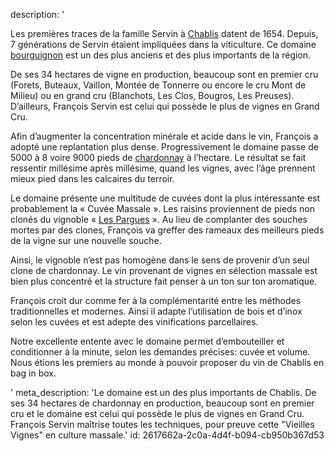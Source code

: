 description: '<p>Les premières traces de la famille Servin à <a href="/fr/region/chablis">Chablis</a> datent de 1654. Depuis, 7 générations de Servin étaient impliquées dans la viticulture. Ce domaine <a href="/fr/region/bourgogne">bourguignon</a> est un des plus anciens et des plus importants de la région. </p><p>De ses 34 hectares de vigne en production, beaucoup sont en premier cru (Forets, Buteaux, Vaillon,&nbsp;Montée de Tonnerre&nbsp;ou encore le cru Mont de Milieu) ou en grand cru (Blanchots, Les Clos, Bougros, Les Preuses). D’ailleurs, François Servin est celui qui possède le plus de vignes en Grand Cru.</p><p>Afin d’augmenter la concentration minérale et acide dans le vin, François a adopté une replantation plus dense. Progressivement le domaine passe de 5000 à 8 voire 9000 pieds de&nbsp;<a href="https://www.semrush.com/fr/grape/chardonnay" target="_blank">chardonnay</a>&nbsp;à l’hectare. Le résultat se fait ressentir millésime après millésime, quand les vignes, avec l’âge prennent mieux pied dans les calcaires du terroir.</p><p>Le domaine présente une multitude de cuvées dont la plus intéressante est probablement la « Cuvée Massale ». Les raisins proviennent de pieds non clonés du vignoble « <a href="/fr/wines/les-pargues">Les Pargues</a> ». Au lieu de complanter des souches mortes par des clones, François va greffer des rameaux des meilleurs pieds de la vigne sur une nouvelle souche. </p><p>Ainsi, le vignoble n’est pas homogène dans le sens de provenir d’un seul clone de chardonnay. Le vin provenant de vignes en sélection massale est bien plus concentré et la structure fait penser à un ton sur ton aromatique.&nbsp;</p><p>François croit dur comme fer à la complémentarité entre les méthodes traditionnelles et modernes. Ainsi il adapte l’utilisation de bois et d’inox selon les cuvées et est adepte des vinifications parcellaires. </p><p>Notre excellente entente avec le domaine permet d’embouteiller et conditionner à la minute, selon les demandes précises: cuvée et volume. Nous étions les premiers au monde à pouvoir proposer du vin de Chablis en bag in box.</p>'
meta_description: 'Le domaine est un des plus importants de Chablis. De ses 34 hectares de chardonnay en production, beaucoup sont en premier cru et le domaine est celui qui possède le plus de vignes en Grand Cru. François Servin maîtrise toutes les techniques, pour preuve cette "Vieilles Vignes" en culture massale.'
id: 2617662a-2c0a-4d4f-b094-cb950b367d53
